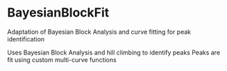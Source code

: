 # BayesianBlockFit
Adaptation of Bayesian Block Analysis and curve fitting for peak identification

Uses Bayesian Block Analysis and hill climbing to identify peaks
Peaks are fit using custom multi-curve functions
